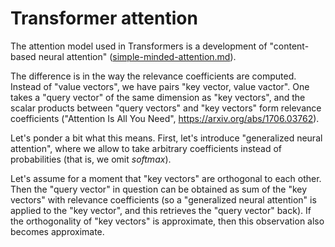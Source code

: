 # Transformer attention

The attention model used in Transformers is a development of "content-based neural attention" ([simple-minded-attention.md](https://github.com/anhinga/2020-notes/blob/master/attention-based-models/simple-minded-attention.md)).

The difference is in the way the relevance coefficients are computed. Instead of "value vectors", we have pairs
"key vector, value vactor". One takes a "query vector" of the same dimension as "key vectors", and the
scalar products between "query vectors" and "key vectors" form relevance coefficients
("Attention Is All You Need", https://arxiv.org/abs/1706.03762).

Let's ponder a bit what this means. First, let's introduce "generalized neural attention",
where we allow to take arbitrary coefficients instead of probabilities (that is, we omit _softmax_).

Let's assume for a moment that "key vectors" are orthogonal to each other. Then the "query vector" in
question can be obtained as sum of the "key vectors" with relevance coefficients (so a "generalized neural attention"
is applied to the "key vector", and this retrieves the "query vector" back). If the orthogonality of "key vectors"
is approximate, then this observation also becomes approximate.
